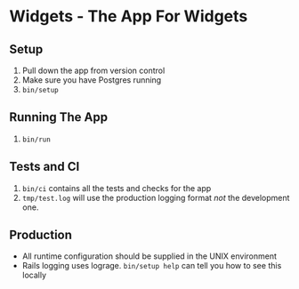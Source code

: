 <!-- README.md -->

# Widgets - The App For Widgets

## Setup

1. Pull down the app from version control
2. Make sure you have Postgres running
3. `bin/setup`

## Running The App

1. `bin/run`

## Tests and CI

1. `bin/ci` contains all the tests and checks for the app
2. `tmp/test.log` will use the production logging format
   _not_ the development one.

## Production

- All runtime configuration should be supplied
  in the UNIX environment
- Rails logging uses lograge. `bin/setup help`
  can tell you how to see this locally
